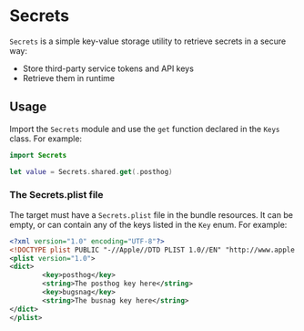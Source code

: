 # Secrets

`Secrets` is a simple key-value storage utility to retrieve secrets in a secure way:

- Store third-party service tokens and API keys
- Retrieve them in runtime

## Usage

Import the `Secrets` module and use the `get` function declared in the `Keys` class. For example:

```swift
import Secrets

let value = Secrets.shared.get(.posthog)
```

### The Secrets.plist file

The target must have a `Secrets.plist` file in the bundle resources. It can be empty, or can contain any of the keys listed in the `Key` enum. For example:

```xml
<?xml version="1.0" encoding="UTF-8"?>
<!DOCTYPE plist PUBLIC "-//Apple//DTD PLIST 1.0//EN" "http://www.apple.com/DTDs/PropertyList-1.0.dtd">
<plist version="1.0">
<dict>
        <key>posthog</key>
        <string>The posthog key here</string>
        <key>bugsnag</key>
        <string>The busnag key here</string>
</dict>
</plist>
```
